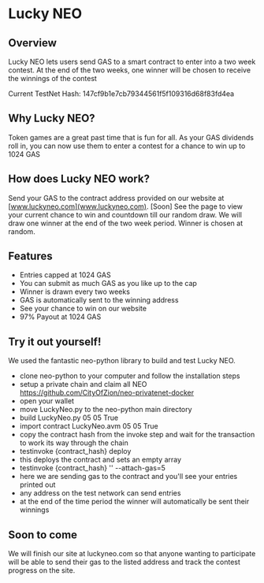 # Lucky NEO

## Overview
Lucky NEO lets users send GAS to a smart contract to enter into a two week contest. At the end of the two weeks, one winner will be chosen to receive the winnings of the contest

Current TestNet Hash: 147cf9b1e7cb79344561f5f109316d68f83fd4ea

## Why Lucky NEO?
Token games are a great past time that is fun for all. As your GAS dividends roll in, you can now use them to enter a contest for a chance to win up to 1024 GAS

## How does Lucky NEO work?
Send your GAS to the contract address provided on our website at [www.luckyneo.com](www.luckyneo.com). [Soon] See the page to view your current chance to win and countdown till our random draw. We will draw one winner at the end of the two week period. Winner is chosen at random.

## Features
- Entries capped at 1024 GAS
- You can submit as much GAS as you like up to the cap
- Winner is drawn every two weeks
- GAS is automatically sent to the winning address
- See your chance to win on our website
- 97% Payout at 1024 GAS

## Try it out yourself!
We used the fantastic neo-python library to build and test Lucky NEO.
* clone neo-python to your computer and follow the installation steps
* setup a private chain and claim all NEO https://github.com/CityOfZion/neo-privatenet-docker 
* open your wallet
* move LuckyNeo.py to the neo-python main directory
* build LuckyNeo.py 05 05 True
* import contract LuckyNeo.avm 05 05 True  
* copy the contract hash from the invoke step and wait for the transaction to work its way through the chain
* testinvoke {contract_hash} deploy
* this deploys the contract and sets an empty array
* testinvoke {contract_hash} '' --attach-gas=5
* here we are sending gas to the contract and you'll see your entries printed out
* any address on the test network can send entries 
* at the end of the time period the winner will automatically be sent their winnings 


## Soon to come
We will finish our site at luckyneo.com so that anyone wanting to participate will be able to send their gas to the listed address and track the contest progress on the site. 




